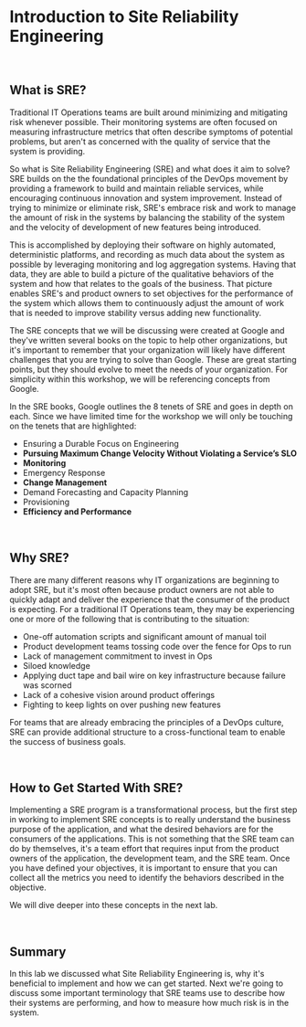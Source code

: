 # Introduction to Site Reliability Engineering

<br>

## What is SRE?

Traditional IT Operations teams are built around minimizing and mitigating risk whenever possible. Their monitoring systems are often focused on measuring infrastructure metrics that often describe symptoms of potential problems, but aren't as concerned with the quality of service that the system is providing. 

So what is Site Reliability Engineering (SRE) and what does it aim to solve? SRE builds on the the foundational principles of the DevOps movement by providing a framework to build and maintain reliable services, while encouraging continuous innovation and system improvement. Instead of trying to minimize or eliminate risk, SRE's embrace risk and work to manage the amount of risk in the systems by balancing the stability of the system and the velocity of development of new features being introduced.

This is accomplished by deploying their software on highly automated, deterministic platforms, and recording as much data about the system as possible by leveraging monitoring and log aggregation systems. Having that data, they are able to build a picture of the qualitative behaviors of the system and how that relates to the goals of the business. That picture enables SRE's and product owners to set objectives for the performance of the system which allows them to continuously adjust the amount of work that is needed to improve stability versus adding new functionality.

The SRE concepts that we will be discussing were created at Google and they've written several books on the topic to help other organizations, but it's important to remember that your organization will likely have different challenges that you are trying to solve than Google. These are great starting points, but they should evolve to meet the needs of your organization. For simplicity within this workshop, we will be referencing concepts from Google.

In the SRE books, Google outlines the 8 tenets of SRE and goes in depth on each. Since we have limited time for the workshop we will only be touching on the tenets that are highlighted:

* Ensuring a Durable Focus on Engineering
* **Pursuing Maximum Change Velocity Without Violating a Service’s SLO**
* **Monitoring**
* Emergency Response
* **Change Management**
* Demand Forecasting and Capacity Planning
* Provisioning
* **Efficiency and Performance**

<br>

## Why SRE?

There are many different reasons why IT organizations are beginning to adopt SRE, but it's most often because product owners are not able to quickly adapt and deliver the experience that the consumer of the product is expecting. For a traditional IT Operations team, they may be experiencing one or more of the following that is contributing to the situation:

* One-off automation scripts and significant amount of manual toil
* Product development teams tossing code over the fence for Ops to run
* Lack of management commitment to invest in Ops
* Siloed knowledge
* Applying duct tape and bail wire on key infrastructure because failure was scorned
* Lack of a cohesive vision around product offerings
* Fighting to keep lights on over pushing new features 

For teams that are already embracing the principles of a DevOps culture, SRE can provide additional structure to a cross-functional team to enable the success of business goals.

<br>

## How to Get Started With SRE?

Implementing a SRE program is a transformational process, but the first step in working to implement SRE concepts is to really understand the business purpose of the application, and what the desired behaviors are for the consumers of the applications. This is not something that the SRE team can do by themselves, it's a team effort that requires input from the product owners of the application, the development team, and the SRE team. Once you have defined your objectives, it is important to ensure that you can collect all the metrics you need to identify the behaviors described in the objective.

We will dive deeper into these concepts in the next lab.

<br>

## Summary

In this lab we discussed what Site Reliability Engineering is, why it's beneficial to implement and how we can get started. Next we're going to discuss some important terminology that SRE teams use to describe how their systems are performing, and how to measure how much risk is in the system.
